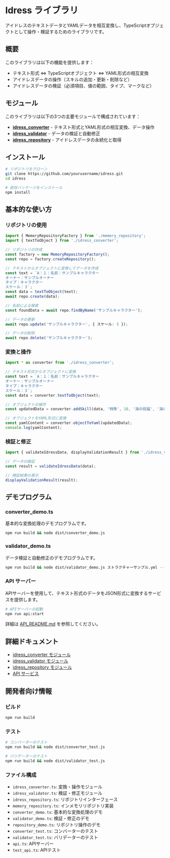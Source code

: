 # Idress ライブラリ

アイドレスのテキストデータとYAMLデータを相互変換し、TypeScriptオブジェクトとして操作・検証するためのライブラリです。

## 概要

このライブラリは以下の機能を提供します：

- テキスト形式 ⇔ TypeScriptオブジェクト ⇔ YAML形式の相互変換
- アイドレスデータの操作（スキルの追加・更新・削除など）
- アイドレスデータの検証（必須項目、値の範囲、タイプ、マークなど）

## モジュール

このライブラリは以下の3つの主要モジュールで構成されています：

- [**idress_converter**](./CONVERTER.md) - テキスト形式とYAML形式の相互変換、データ操作
- [**idress_validator**](./VALIDATOR.md) - データの検証と自動修正
- [**idress_repository**](./REPOSITORY.md) - アイドレスデータの永続化と取得

## インストール

```bash
# リポジトリをクローン
git clone https://github.com/yourusername/idress.git
cd idress

# 依存パッケージをインストール
npm install
```

## 基本的な使い方

### リポジトリの使用

```typescript
import { MemoryRepositoryFactory } from './memory_repository';
import { textToObject } from './idress_converter';

// リポジトリの作成
const factory = new MemoryRepositoryFactory();
const repo = factory.createRepository();

// テキストからオブジェクトに変換してデータを作成
const text = `A：１：名前：サンプルキャラクター
オーナー：サンプルオーナー
タイプ：キャラクター
スケール：３`;
const data = textToObject(text);
await repo.create(data);

// 名前による検索
const foundData = await repo.findByName('サンプルキャラクター');

// データの更新
await repo.update('サンプルキャラクター', { スケール: 5 });

// データの削除
await repo.delete('サンプルキャラクター');
```

### 変換と操作

```typescript
import * as converter from './idress_converter';

// テキスト形式からオブジェクトに変換
const text = `A：１：名前：サンプルキャラクター
オーナー：サンプルオーナー
タイプ：キャラクター
スケール：３`;
const data = converter.textToObject(text);

// オブジェクトの操作
const updatedData = converter.addSkill(data, '特殊', 10, '海の祝福', '海の生物から特別な力を得る能力。');

// オブジェクトをYAML形式に変換
const yamlContent = converter.objectToYaml(updatedData);
console.log(yamlContent);
```

### 検証と修正

```typescript
import { validateIdressData, displayValidationResult } from './idress_validator';

// データの検証
const result = validateIdressData(data);

// 検証結果の表示
displayValidationResult(result);
```

## デモプログラム

### converter_demo.ts

基本的な変換処理のデモプログラムです。

```bash
npm run build && node dist/converter_demo.js
```

### validator_demo.ts

データ検証と自動修正のデモプログラムです。

```bash
npm run build && node dist/validator_demo.js ストラクチャーサンプル.yml --fix
```

### API サーバー

APIサーバーを使用して、テキスト形式のデータをJSON形式に変換するサービスを提供します。

```bash
# APIサーバーの起動
npm run api:start
```

詳細は [API_README.md](./API_README.md) を参照してください。

## 詳細ドキュメント

- [idress_converter モジュール](./CONVERTER.md)
- [idress_validator モジュール](./VALIDATOR.md)
- [idress_repository モジュール](./REPOSITORY.md)
- [API サービス](./API_README.md)

## 開発者向け情報

### ビルド

```bash
npm run build
```

### テスト

```bash
# コンバーターのテスト
npm run build && node dist/converter_test.js

# バリデーターのテスト
npm run build && node dist/validator_test.js
```

### ファイル構成

- `idress_converter.ts`: 変換・操作モジュール
- `idress_validator.ts`: 検証・修正モジュール
- `idress_repository.ts`: リポジトリインターフェース
- `memory_repository.ts`: インメモリリポジトリ実装
- `converter_demo.ts`: 基本的な変換処理のデモ
- `validator_demo.ts`: 検証・修正のデモ
- `repository_demo.ts`: リポジトリ操作のデモ
- `converter_test.ts`: コンバーターのテスト
- `validator_test.ts`: バリデーターのテスト
- `api.ts`: APIサーバー
- `test_api.ts`: APIテスト
